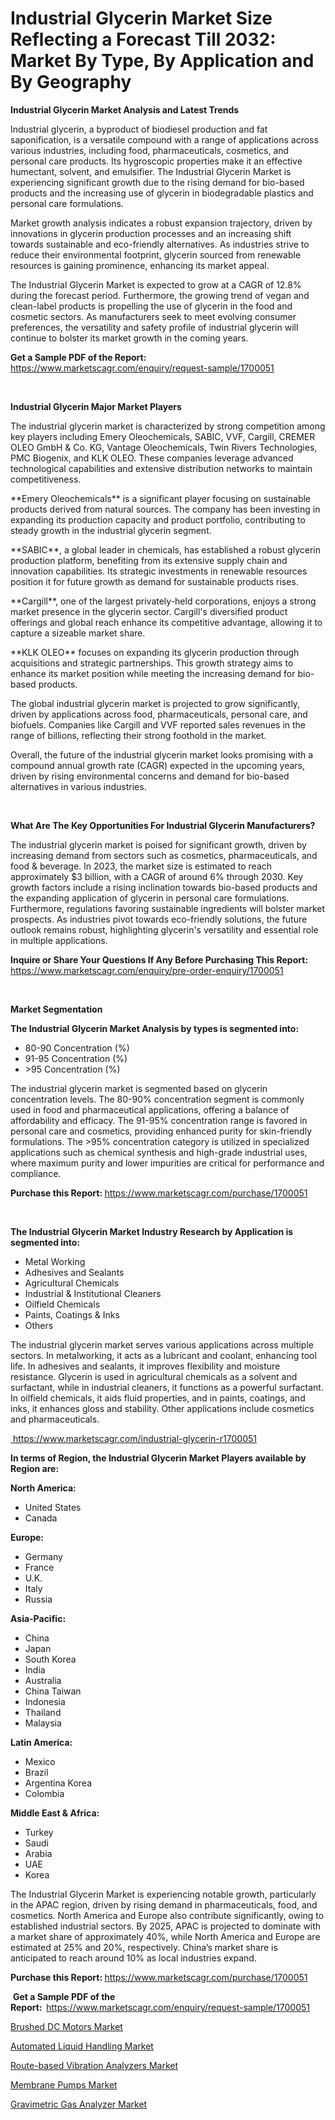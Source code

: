 <p><h1>Industrial Glycerin Market Size Reflecting a Forecast Till 2032: Market By Type, By Application and By Geography</h1></p><p><strong>Industrial Glycerin Market Analysis and Latest Trends</strong></p>
<p><p>Industrial glycerin, a byproduct of biodiesel production and fat saponification, is a versatile compound with a range of applications across various industries, including food, pharmaceuticals, cosmetics, and personal care products. Its hygroscopic properties make it an effective humectant, solvent, and emulsifier. The Industrial Glycerin Market is experiencing significant growth due to the rising demand for bio-based products and the increasing use of glycerin in biodegradable plastics and personal care formulations.</p><p>Market growth analysis indicates a robust expansion trajectory, driven by innovations in glycerin production processes and an increasing shift towards sustainable and eco-friendly alternatives. As industries strive to reduce their environmental footprint, glycerin sourced from renewable resources is gaining prominence, enhancing its market appeal. </p><p>The Industrial Glycerin Market is expected to grow at a CAGR of 12.8% during the forecast period. Furthermore, the growing trend of vegan and clean-label products is propelling the use of glycerin in the food and cosmetic sectors. As manufacturers seek to meet evolving consumer preferences, the versatility and safety profile of industrial glycerin will continue to bolster its market growth in the coming years.</p></p>
<p><strong>Get a Sample PDF of the Report:&nbsp;</strong> <a href="https://www.marketscagr.com/enquiry/request-sample/1700051?utm_campaign=2194&utm_medium=2&utm_source=Github&utm_content=ia&utm_term=27032025&utm_id=industrial-glycerin">https://www.marketscagr.com/enquiry/request-sample/1700051</a></p>
<p>&nbsp;</p>
<p><strong>Industrial Glycerin Major Market Players</strong></p>
<p><p>The industrial glycerin market is characterized by strong competition among key players including Emery Oleochemicals, SABIC, VVF, Cargill, CREMER OLEO GmbH & Co. KG, Vantage Oleochemicals, Twin Rivers Technologies, PMC Biogenix, and KLK OLEO. These companies leverage advanced technological capabilities and extensive distribution networks to maintain competitiveness.</p><p>**Emery Oleochemicals** is a significant player focusing on sustainable products derived from natural sources. The company has been investing in expanding its production capacity and product portfolio, contributing to steady growth in the industrial glycerin segment.</p><p>**SABIC**, a global leader in chemicals, has established a robust glycerin production platform, benefiting from its extensive supply chain and innovation capabilities. Its strategic investments in renewable resources position it for future growth as demand for sustainable products rises.</p><p>**Cargill**, one of the largest privately-held corporations, enjoys a strong market presence in the glycerin sector. Cargill's diversified product offerings and global reach enhance its competitive advantage, allowing it to capture a sizeable market share.</p><p>**KLK OLEO** focuses on expanding its glycerin production through acquisitions and strategic partnerships. This growth strategy aims to enhance its market position while meeting the increasing demand for bio-based products.</p><p>The global industrial glycerin market is projected to grow significantly, driven by applications across food, pharmaceuticals, personal care, and biofuels. Companies like Cargill and VVF reported sales revenues in the range of billions, reflecting their strong foothold in the market.</p><p>Overall, the future of the industrial glycerin market looks promising with a compound annual growth rate (CAGR) expected in the upcoming years, driven by rising environmental concerns and demand for bio-based alternatives in various industries.</p></p>
<p>&nbsp;</p>
<p><strong>What Are The Key Opportunities For Industrial Glycerin Manufacturers?</strong></p>
<p><p>The industrial glycerin market is poised for significant growth, driven by increasing demand from sectors such as cosmetics, pharmaceuticals, and food & beverage. In 2023, the market size is estimated to reach approximately $3 billion, with a CAGR of around 6% through 2030. Key growth factors include a rising inclination towards bio-based products and the expanding application of glycerin in personal care formulations. Furthermore, regulations favoring sustainable ingredients will bolster market prospects. As industries pivot towards eco-friendly solutions, the future outlook remains robust, highlighting glycerin's versatility and essential role in multiple applications.</p></p>
<p><strong>Inquire or Share Your Questions If Any Before Purchasing This Report:</strong> <a href="https://www.marketscagr.com/enquiry/pre-order-enquiry/1700051?utm_campaign=2194&utm_medium=2&utm_source=Github&utm_content=ia&utm_term=27032025&utm_id=industrial-glycerin">https://www.marketscagr.com/enquiry/pre-order-enquiry/1700051</a></p>
<p>&nbsp;</p>
<p><strong>Market Segmentation</strong></p>
<p><strong>The Industrial Glycerin Market Analysis by types is segmented into:</strong></p>
<p><ul><li>80-90 Concentration (%)</li><li>91-95 Concentration (%)</li><li>>95 Concentration (%)</li></ul></p>
<p><p>The industrial glycerin market is segmented based on glycerin concentration levels. The 80-90% concentration segment is commonly used in food and pharmaceutical applications, offering a balance of affordability and efficacy. The 91-95% concentration range is favored in personal care and cosmetics, providing enhanced purity for skin-friendly formulations. The >95% concentration category is utilized in specialized applications such as chemical synthesis and high-grade industrial uses, where maximum purity and lower impurities are critical for performance and compliance.</p></p>
<p><strong>Purchase this Report:&nbsp;</strong><a href="https://www.marketscagr.com/purchase/1700051?utm_campaign=2194&utm_medium=2&utm_source=Github&utm_content=ia&utm_term=27032025&utm_id=industrial-glycerin">https://www.marketscagr.com/purchase/1700051</a></p>
<p>&nbsp;</p>
<p><strong>The Industrial Glycerin Market Industry Research by Application is segmented into:</strong></p>
<p><ul><li>Metal Working</li><li>Adhesives and Sealants</li><li>Agricultural Chemicals</li><li>Industrial & Institutional Cleaners</li><li>Oilfield Chemicals</li><li>Paints, Coatings & Inks</li><li>Others</li></ul></p>
<p><p>The industrial glycerin market serves various applications across multiple sectors. In metalworking, it acts as a lubricant and coolant, enhancing tool life. In adhesives and sealants, it improves flexibility and moisture resistance. Glycerin is used in agricultural chemicals as a solvent and surfactant, while in industrial cleaners, it functions as a powerful surfactant. In oilfield chemicals, it aids fluid properties, and in paints, coatings, and inks, it enhances gloss and stability. Other applications include cosmetics and pharmaceuticals.</p></p>
<p><a href="https://www.marketscagr.com/industrial-glycerin-r1700051?utm_campaign=2194&utm_medium=2&utm_source=Github&utm_content=ia&utm_term=27032025&utm_id=industrial-glycerin">&nbsp;https://www.marketscagr.com/industrial-glycerin-r1700051</a></p>
<p><strong>In terms of Region, the Industrial Glycerin Market Players available by Region are:</strong></p>
<p>
    <p> <strong> North America: </strong>
        <ul>
            <li>United States</li>
            <li>Canada</li>
        </ul>
        </p> 
    <p> <strong> Europe: </strong>
        <ul>
            <li>Germany</li>
            <li>France</li>
            <li>U.K.</li>
            <li>Italy</li>
            <li>Russia</li>
        </ul>
        </p> 
    <p> <strong> Asia-Pacific: </strong>
        <ul>
            <li>China</li>
            <li>Japan</li>
            <li>South Korea</li>
            <li>India</li>
            <li>Australia</li>
            <li>China Taiwan</li>
            <li>Indonesia</li>
            <li>Thailand</li>
            <li>Malaysia</li>
        </ul>
        </p> 
    <p> <strong> Latin America: </strong>
        <ul>
            <li>Mexico</li>
            <li>Brazil</li>
            <li>Argentina Korea</li>
            <li>Colombia</li>
        </ul>
        </p> 
    <p> <strong> Middle East & Africa: </strong>
        <ul>
            <li>Turkey</li>
            <li>Saudi</li>
            <li>Arabia</li>
            <li>UAE</li>
            <li>Korea</li>
        </ul>
    </p>
    </p>
<p><p>The Industrial Glycerin Market is experiencing notable growth, particularly in the APAC region, driven by rising demand in pharmaceuticals, food, and cosmetics. North America and Europe also contribute significantly, owing to established industrial sectors. By 2025, APAC is projected to dominate with a market share of approximately 40%, while North America and Europe are estimated at 25% and 20%, respectively. China’s market share is anticipated to reach around 10% as local industries expand.</p></p>
<p><strong>Purchase this Report: </strong><a href="https://www.marketscagr.com/purchase/1700051?utm_campaign=2194&utm_medium=2&utm_source=Github&utm_content=ia&utm_term=27032025&utm_id=industrial-glycerin">https://www.marketscagr.com/purchase/1700051</a></p>
<p>&nbsp;<strong>Get a Sample PDF of the Report:&nbsp;&nbsp;</strong><a href="https://www.marketscagr.com/enquiry/request-sample/1700051?utm_campaign=2194&utm_medium=2&utm_source=Github&utm_content=ia&utm_term=27032025&utm_id=industrial-glycerin">https://www.marketscagr.com/enquiry/request-sample/1700051</a></p>
<p><strong></strong></p>
<p><p><a href="https://www.linkedin.com/pulse/brushed-dc-motors-market-analysis-report-revenue-forecast-rbb5f?utm_campaign=2194&utm_medium=2&utm_source=Github&utm_content=ia&utm_term=27032025&utm_id=industrial-glycerin">Brushed DC Motors Market</a></p><p><a href="https://www.linkedin.com/pulse/automated-liquid-handling-market-size-growing-cagr-96-forecast-nx5zf?utm_campaign=2194&utm_medium=2&utm_source=Github&utm_content=ia&utm_term=27032025&utm_id=industrial-glycerin">Automated Liquid Handling Market</a></p><p><a href="https://github.com/pupunhez/Market-Research-Report-List-1/blob/main/route-based-vibration-analyzers-market.md?utm_campaign=2194&utm_medium=2&utm_source=Github&utm_content=ia&utm_term=27032025&utm_id=industrial-glycerin">Route-based Vibration Analyzers Market</a></p><p><a href="https://www.linkedin.com/pulse/membrane-pumps-market-size-overview-growth-analysis-77-cagr-a3mjf?utm_campaign=2194&utm_medium=2&utm_source=Github&utm_content=ia&utm_term=27032025&utm_id=industrial-glycerin">Membrane Pumps Market</a></p><p><a href="https://github.com/gaiusmelyna/Market-Research-Report-List-1/blob/main/gravimetric-gas-analyzer-market.md?utm_campaign=2194&utm_medium=2&utm_source=Github&utm_content=ia&utm_term=27032025&utm_id=industrial-glycerin">Gravimetric Gas Analyzer Market</a></p></p>